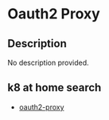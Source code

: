 # Oauth2 Proxy

## Description

No description provided.

## k8 at home search

- [oauth2-proxy](https://nanne.dev/k8s-at-home-search/#/oauth2-proxy)
